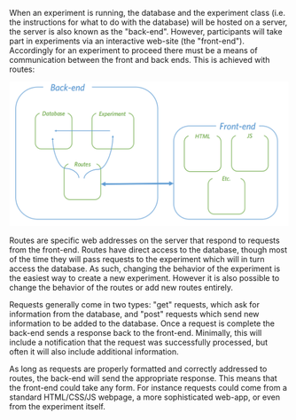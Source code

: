 When an experiment is running, the database and the experiment class (i.e. the instructions for what to do with the database) will be hosted on a server, the server is also known as the "back-end". However, participants will take part in experiments via an interactive web-site (the "front-end"). Accordingly for an experiment to proceed there must be a means of communication between the front and back ends. This is achieved with routes:

![](images/front_back_layout.jpg)

Routes are specific web addresses on the server that respond to requests from the front-end. Routes have direct access to the database, though most of the time they will pass requests to the experiment which will in turn access the database. As such, changing the behavior of the experiment is the easiest way to create a new experiment. However it is also possible to change the behavior of the routes or add new routes entirely.

Requests generally come in two types: "get" requests, which ask for information from the database, and "post" requests which send new information to be added to the database. Once a request is complete the back-end sends a response back to the front-end. Minimally, this will include a notification that the request was successfully processed, but often it will also include additional information.

As long as requests are properly formatted and correctly addressed to routes, the back-end will send the appropriate response. This means that the front-end could take any form. For instance requests could come from a standard HTML/CSS/JS webpage, a more sophisticated web-app, or even from the experiment itself.
